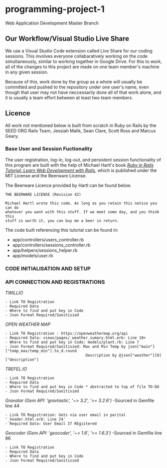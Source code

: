 # programming-project-1

Web Application Development Master Branch

## Our Workflow/Visual Studio Live Share

We use a Visual Studio Code extension called Live Share for our coding sessions. This involves everyone collabaratively working on the code simultaneously, similar to working together in Google Drive. For this to work, all of the changes to this project are made on one team member's machine in any given session.

Because of this, work done by the group as a whole will usually be committed and pushed to the repository under one user's name, even though that user may not have neccessarily done all of that work alone, and it is usually a team effort between at least two team members.

## Licence

All work not mentioned below is built from scratch in Ruby on Rails by the SEED ORG Rails Team, Jessiah Malik, Sean Clare, Scott Ross and Marcus Geary.

### Base User and Session Fuctionality
The user registration, log-in, log-out, and persistent session functionality of this program are built with the help of Michael Hartl's book *[Ruby in Rails Tutorial: Learn Web Development with Rails](https://www.learnenough.com/ruby-on-rails-6th-edition-tutorial#copyright_and_license)*, which is published under the MIT License and the Beerware License.

The Beerware Licence provided by Hartl can be found below.

```
THE BEERWARE LICENSE (Revision 42)

Michael Hartl wrote this code. As long as you retain this notice you can do
whatever you want with this stuff. If we meet some day, and you think this
stuff is worth it, you can buy me a beer in return.
```

The code built referencing this tutorial can be found in:
* app/controllers/users_controller.rb
* app/controllers/sessions_controller.rb
* app/helpers/sessions_helper.rb
* app/models/user.rb






### CODE INITIALISATION AND SETUP






### API CONNECTION AND REGISTRATIONS 


*TWILLIO* 

    - Link TO Registration
    - Required Data
    - Where to find and put key in Code
    - Json Format Required/Sanitisied


*OPEN WEATHER MAP*

    - Link TO Registration : https://openweathermap.org/api 
    - Required Data: views/pages/_weather_sumary.html.erb: Line 18+
    - Where to find and put key in Code: models/plant.rb: Line 7
    - Json Format Required/Sanitisied: Max and Min Temp by json["main"]["temp_max/temp_min"].to_d.round 
                                        Description by @json["weather"][0]["description"]

*TREFEL.IO*

    - Link TO Registration
    - Required Data
    - Where to find and put key in Code * abstracted to top of file TO-DO
    - Json Format Required/Sanitisied 

*Gravatar (Gem API: 'gravtastic', '~> 3.2', '>= 3.2.6')*
    -Sourced in Gemfile line 44

    - Link TO Registration: Gets via user email in parital '_header.html.erb: Line 24'
    - Required Data: User Email If REgistered 

*Geocoder (Gem API: 'geocoder', '~> 1.6', '>= 1.6.3')*
    -Sourced in Gemfile line 86

    - Link TO Registration
    - Required Data
    - Where to find and put key in Code
    - Json Format Required/Sanitisied